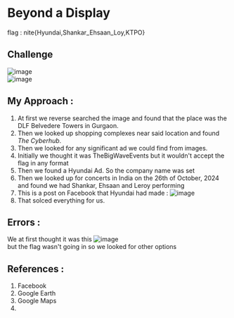 # Beyond a Display

flag : nite{Hyundai,Shankar_Ehsaan_Loy,KTPO}

## Challenge 
![image](https://github.com/user-attachments/assets/809c6a84-c72e-44ae-b797-8018b84516f5)           
![image](https://github.com/user-attachments/assets/58bd776b-e770-4b53-aa83-95853666d500)


## My Approach :
1. At first we reverse searched the image and found that the place was the DLF Belvedere Towers in Gurgaon.
2. Then we looked up shopping complexes near said location and found *The Cyberhub*.
3. Then we looked for any significant ad we could find from images.
4. Initially we thought it was TheBigWaveEvents but it wouldn't accept the flag in any format
5. Then we found a Hyundai Ad. So the company name was set
6. Then we looked up for concerts in India on the 26th of October, 2024 and found we had Shankar, Ehsaan and Leroy performing
7. This is a post on Facebook that Hyundai had made :
   ![image](https://github.com/user-attachments/assets/a7d8709a-f904-4bf3-a89e-641235c89416)
8. That solced everything for us.

## Errors :
We at first thought it was this 
![image](https://github.com/user-attachments/assets/f60eaabf-7ef8-4550-b81c-b9cd5e1de69d)                
but the flag wasn't going in so we looked for other options

## References :
1. Facebook
2. Google Earth
3. Google Maps
4. 
